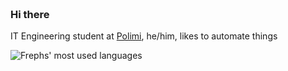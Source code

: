 ### Hi there <img href="https://itunes.apple.com/app/apple-store/id917932200?pt=39040802&ct=Media1GIFV2&mt=8" height="20px"></img>
IT Engineering student at [Polimi](https://polimi.it), he/him, likes to automate things

![Frephs' most used languages ](https://github-readme-stats.vercel.app/api/top-langs/?username=frephs&layout=compact&theme=dark)


<!--
**frephs/frephs** is a ✨ _special_ ✨ repository because its `README.md` (this file) appears on your GitHub profile.

Here are some ideas to get you started:

- 🔭 I’m currently working on ...
- 🌱 I’m currently learning ...
- 👯 I’m looking to collaborate on ...
- 🤔 I’m looking for help with ...
- 💬 Ask me about ...
- 📫 How to reach me: ...
- 😄 Pronouns: he/him
- ⚡ Fun fact: ...
-->
